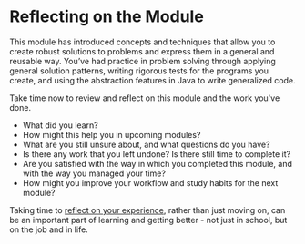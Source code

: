 # Reflecting on the Module

This module has introduced concepts and techniques that allow you to create
robust solutions to problems and express them in a general and reusable way.
You’ve had practice in problem solving through applying general solution
patterns, writing rigorous tests for the programs you create, and using the
abstraction features in Java to write generalized code. 

Take time now to review and reflect on this module and the work you've done.

- What did you learn?
- How might this help you in upcoming modules?
- What are you still unsure about, and what questions do you have?
- Is there any work that you left undone? Is there still time to complete it?
- Are you satisfied with the way in which you completed this module, and with the way you managed your time?
- How might you improve your workflow and study habits for the next module?

Taking time to 
[reflect on your experience](https://en.wikipedia.org/wiki/Reflective_practice), rather than
just moving on, can be an important part of learning and getting better - not
just in school, but on the job and in life.
